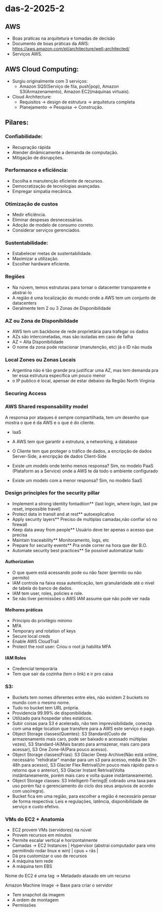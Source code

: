# das-2-2025-2

## AWS
- Boas praticas na arquitetura e tomadas de decisão
- Documento de boas práticas da AWS: https://aws.amazon.com/pt/architecture/well-architected/
- Serviços AWS.

## AWS Cloud Computing:
- Surgiu originalmente com 3 serviços:
  - Amazon SQS(Serviço de fila, push|pop), Amazon S3(Armazenamento), Amazon EC2(máquinas virtuais).
- Cloud Architecture:
  - Requisitos -> design de estrutura -> arquitetura completa
  - Planejamento -> Pesquisa -> Construção.

##  Pilares:
### Confiabilidade:
- Recupração rápida
- Atender dinâmicamente a demanda de computação.
- Mitigação de disrupções.

### Performance e eficiência:
- Escolha e manutenção eficiente de recursos.
- Democratização de tecnologias avançadas.
- Empregar simpatia mecânica.

### Otimização de custos
- Medir eficiência.
- Eliminar despesas desnecessárias.
- Adoção de modelo de consumo correto.
- Considerar serviços gerenciados.

### Sustentabilidade:
- Estabelecer metas de sustentabilidade.
- Maximizar a utilização.
- Escolher hardware eficiente.

### Regiões
- Na núvem, temos estruturas para tornar o datacenter transparente e abstraí-lo
- A região é uma localização do mundo onde a AWS tem um conjunto de datacenters
- Geralmente tem 2 ou 3 Zonas de Disponibilidade
### AZ ou Zona de Disponibildade
- AWS tem um backbone de rede proprietária para trafegar os dados
- AZs são interconetadas, mas são isoladas em caso de falha
- AZ = Alta Disponibilidade
- O nome da zona pode rotacionar (manutenção, etc) já o ID não muda
### Local Zones  ou Zonas Locais
- Argentina não é tão grande pra justificar uma AZ, mas tem demanda pra ter essa estrutura específica um pouco menor
- o IP publico é local, apensar de estar debaixo da Região North Virginia



### Securing Access

### AWS Shared responsability model
A responsa por ataques é sempre compartilhada, tem um desenho que mostra o que é da AWS e o que é do cliente.

- IaaS

- A AWS tem que garantir a estrutura, a networking, a database

- O Cliente tem que proteger o tráfico de dados, a encripção de dados Server-Side, a encripção de dados Client-Side

- Existe um modelo onde tenho menos responsa? Sim, no modelo PaaS (Plataform as a Service) onde a AWS te dá todo o ambiente configurado
- Existe um modelo com a menor responsa? Sim, no modelo SaaS

### Design principles for the security pillar
- Implement a strong identity fontadtion** (last login, where login, last pw reset, impossible travel)
- Protect data in transit and at rest** autoexplicativo
- Apply security layers** Preciso de multiplas camadas,não confiar só no firewall
- Keep data away from people** Usuário deve ter apenas o acesso que precisa
- Maintain traceability** Monitoramento, logs, etc
- Prepare for security events** Pra onde correr na hora que der B.O.
- Automate security best practices** Se possível automatizar tudo


#### Authorization

- O que quem está acessando pode ou não fazer (permito ou não permito)
- IAM controla na faixa essa autenticação, tem granularidade até o nivel de tabela do banco de dados.
- IAM tem user, roles, policies e role.
- Se não tiver permissões o AWS IAM assume que não pode ver nada

#### Melhores práticas
- Principio do privilégio mínimo
- MFA
- Temporary and rotation of keys
- Secure local creds
- Enable AWS CloudTrail
- Protect the root user: Criou o root já habilita MFA

#### IAM Roles

- Credencial temporária
- Tem que sair da cozinha (tem o link) e ir pro caixa

### S3:
- Buckets tem nomes diferentes entre eles, não existem 2 buckets no mundo com o mesmo nome.
- Tudo no bucket tem URL própria.
- Providencia 99.99% de disponibilidade.
- Utilizado para hospedar sites estáticos.
- Subir coisas para S3 é acelerado, não tem imprevisibilidade, conecta com uma edge location que transfere para a AWS este serviço é pago.
- Object Storage classes(Quentes): S3 Standard(Custo de armazenamento mais caro, pode ser baixado e acessado múltiplas vezes), S3 Standard-IA(Mais barato para armazenar, mais caro para acessar), S3 One Zone-IA(Para pouco acesso).
- Object Storage classes(Frias): S3 Glacier Deep Archive(Não está online, necessário "rehidratar" mandar para um s3 para acesso, média de 12h-48h para acesso), S3 Glacier Flex Retrival(Um pouco mais rápido para o retorno que o anterior), S3 Glacier Instant Retrival(Volta instântaneamente, porém mais caro e volta quase instântaneamente).
- Object Storage classes: S3 Intelligent-Tiering(É cobrado uma taxa para uso porém faz o gerenciamento do ciclo dos seus arquivos de acordo com uso/regra).
- Bucket fica em uma região, para escolher a região é necessário pensar de forma respectiva: Leis e regulações, latência, disponibilidade de serviço e custo efetivo.

###  VMs do EC2 + Anatomia

- EC2 provem VMs (servidores) na núvel
- Provem recursos em minutos
- Permite escalar vertical e horizontalmente
- Camadas -> EC2 Instances | Hypervisor (abstrai computador para vms permitindo rodar linux e win) | cpus + rãs |
- Dá pra customizar o uso de recursos
- A máquina tem rede
- A máquina tem EBS

Nome do EC2 é uma tag -> Metadado ataxado em um recurso

Amazon Machine Image -> Base para criar o servidor
- Tem snapchot da imagem
- A ordem de montagem
- Permissões


